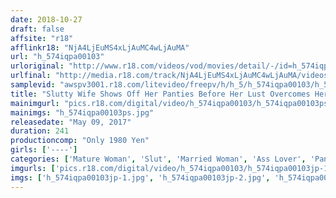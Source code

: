 ```yaml
---
date: 2018-10-27
draft: false
affsite: "r18"
afflinkr18: "NjA4LjEuMS4xLjAuMC4wLjAuMA"
url: "h_574iqpa00103"
urloriginal: "http://www.r18.com/videos/vod/movies/detail/-/id=h_574iqpa00103"
urlfinal: "http://media.r18.com/track/NjA4LjEuMS4xLjAuMC4wLjAuMA/videos/vod/movies/detail/-/id=h_574iqpa00103"
samplevid: "awspv3001.r18.com/litevideo/freepv/h/h_5/h_574iqpa00103/h_574iqpa00103_dmb_w.mp4"
title: "Slutty Wife Shows Off Her Panties Before Her Lust Overcomes Her and She Takes Them Off to Reveal Her Plump Pussy and Get Fucked! 35 Deep Creampies! 4 Hours"
mainimgurl: "pics.r18.com/digital/video/h_574iqpa00103/h_574iqpa00103ps.jpg"
mainimgs: "h_574iqpa00103ps.jpg"
releasedate: "May 09, 2017"
duration: 241
productioncomp: "Only 1980 Yen"
girls: ['----']
categories: ['Mature Woman', 'Slut', 'Married Woman', 'Ass Lover', 'Panty Shot', 'Creampie', 'Sex Toys', 'Compilation', 'Over 4 Hours']
imgurls: ['pics.r18.com/digital/video/h_574iqpa00103/h_574iqpa00103jp-1.jpg', 'pics.r18.com/digital/video/h_574iqpa00103/h_574iqpa00103jp-2.jpg', 'pics.r18.com/digital/video/h_574iqpa00103/h_574iqpa00103jp-3.jpg', 'pics.r18.com/digital/video/h_574iqpa00103/h_574iqpa00103jp-4.jpg', 'pics.r18.com/digital/video/h_574iqpa00103/h_574iqpa00103jp-5.jpg', 'pics.r18.com/digital/video/h_574iqpa00103/h_574iqpa00103jp-6.jpg', 'pics.r18.com/digital/video/h_574iqpa00103/h_574iqpa00103jp-7.jpg', 'pics.r18.com/digital/video/h_574iqpa00103/h_574iqpa00103jp-8.jpg', 'pics.r18.com/digital/video/h_574iqpa00103/h_574iqpa00103jp-9.jpg', 'pics.r18.com/digital/video/h_574iqpa00103/h_574iqpa00103jp-10.jpg', 'pics.r18.com/digital/video/h_574iqpa00103/h_574iqpa00103jp-11.jpg', 'pics.r18.com/digital/video/h_574iqpa00103/h_574iqpa00103jp-12.jpg', 'pics.r18.com/digital/video/h_574iqpa00103/h_574iqpa00103jp-13.jpg', 'pics.r18.com/digital/video/h_574iqpa00103/h_574iqpa00103jp-14.jpg', 'pics.r18.com/digital/video/h_574iqpa00103/h_574iqpa00103jp-15.jpg', 'pics.r18.com/digital/video/h_574iqpa00103/h_574iqpa00103jp-16.jpg', 'pics.r18.com/digital/video/h_574iqpa00103/h_574iqpa00103jp-17.jpg', 'pics.r18.com/digital/video/h_574iqpa00103/h_574iqpa00103jp-18.jpg', 'pics.r18.com/digital/video/h_574iqpa00103/h_574iqpa00103jp-19.jpg', 'pics.r18.com/digital/video/h_574iqpa00103/h_574iqpa00103jp-20.jpg']
imgs: ['h_574iqpa00103jp-1.jpg', 'h_574iqpa00103jp-2.jpg', 'h_574iqpa00103jp-3.jpg', 'h_574iqpa00103jp-4.jpg', 'h_574iqpa00103jp-5.jpg', 'h_574iqpa00103jp-6.jpg', 'h_574iqpa00103jp-7.jpg', 'h_574iqpa00103jp-8.jpg', 'h_574iqpa00103jp-9.jpg', 'h_574iqpa00103jp-10.jpg', 'h_574iqpa00103jp-11.jpg', 'h_574iqpa00103jp-12.jpg', 'h_574iqpa00103jp-13.jpg', 'h_574iqpa00103jp-14.jpg', 'h_574iqpa00103jp-15.jpg', 'h_574iqpa00103jp-16.jpg', 'h_574iqpa00103jp-17.jpg', 'h_574iqpa00103jp-18.jpg', 'h_574iqpa00103jp-19.jpg', 'h_574iqpa00103jp-20.jpg']
---
```

